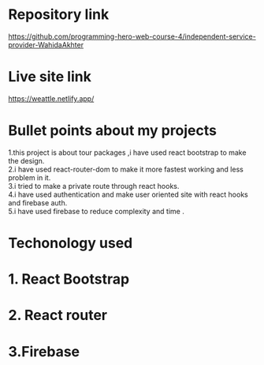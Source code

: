 # Repository link
https://github.com/programming-hero-web-course-4/independent-service-provider-WahidaAkhter

# Live site link
https://weattle.netlify.app/


# Bullet points about my projects
 1.this project is about tour packages ,i have used react bootstrap to make the design. <br>
 2.i have used react-router-dom to make it more fastest working and less problem in it. <br>
 3.i tried to make a private route through react hooks. <br>
 4.i have used authentication and make user oriented site with react hooks and firebase auth. <br>
 5.i have used firebase to reduce complexity and time .

# Techonology used
# 1. React Bootstrap
# 2. React router
# 3.Firebase